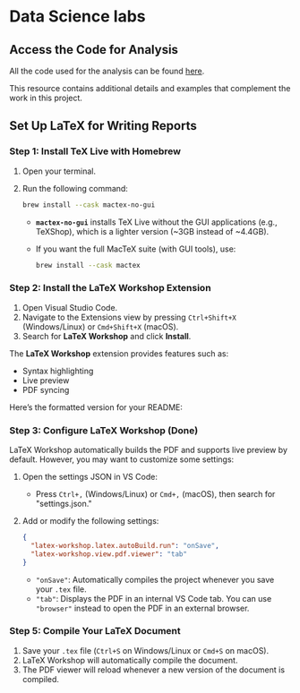 # Data Science labs

## Access the Code for Analysis

All the code used for the analysis can be found [here](https://web.ist.utl.pt/~claudia.antunes/DSLabs/#).

This resource contains additional details and examples that complement the work in this project.

## Set Up LaTeX for Writing Reports

### Step 1: Install TeX Live with Homebrew

1. Open your terminal.

2. Run the following command:

   ```bash
   brew install --cask mactex-no-gui
   ```

   - **`mactex-no-gui`** installs TeX Live without the GUI applications (e.g., TeXShop), which is a lighter version (~3GB instead of ~4.4GB).
   - If you want the full MacTeX suite (with GUI tools), use:

     ```bash
     brew install --cask mactex
     ```

### Step 2: Install the LaTeX Workshop Extension

1. Open Visual Studio Code.
2. Navigate to the Extensions view by pressing `Ctrl+Shift+X` (Windows/Linux) or `Cmd+Shift+X` (macOS).
3. Search for **LaTeX Workshop** and click **Install**.

The **LaTeX Workshop** extension provides features such as:

- Syntax highlighting
- Live preview
- PDF syncing

Here’s the formatted version for your README:

### Step 3: Configure LaTeX Workshop (Done)

LaTeX Workshop automatically builds the PDF and supports live preview by default. However, you may want to customize some settings:

1. Open the settings JSON in VS Code:

   - Press `Ctrl+,` (Windows/Linux) or `Cmd+,` (macOS), then search for "settings.json."

2. Add or modify the following settings:

   ```json
   {
     "latex-workshop.latex.autoBuild.run": "onSave",
     "latex-workshop.view.pdf.viewer": "tab"
   }
   ```

   - `"onSave"`: Automatically compiles the project whenever you save your `.tex` file.
   - `"tab"`: Displays the PDF in an internal VS Code tab. You can use `"browser"` instead to open the PDF in an external browser.

### Step 5: Compile Your LaTeX Document

1. Save your `.tex` file (`Ctrl+S` on Windows/Linux or `Cmd+S` on macOS).
2. LaTeX Workshop will automatically compile the document.
3. The PDF viewer will reload whenever a new version of the document is compiled.
